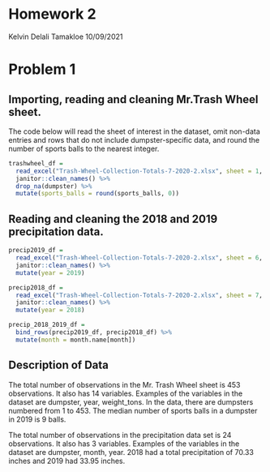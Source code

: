 Homework 2
================
Kelvin Delali Tamakloe
10/09/2021

# Problem 1

## Importing, reading and cleaning Mr.Trash Wheel sheet.

The code below will read the sheet of interest in the dataset, omit
non-data entries and rows that do not include dumpster-specific data,
and round the number of sports balls to the nearest integer.

``` r
trashwheel_df = 
  read_excel("Trash-Wheel-Collection-Totals-7-2020-2.xlsx", sheet = 1, range = "A2:N534") %>% 
  janitor::clean_names() %>% 
  drop_na(dumpster) %>% 
  mutate(sports_balls = round(sports_balls, 0))
```

## Reading and cleaning the 2018 and 2019 precipitation data.

``` r
precip2019_df = 
  read_excel("Trash-Wheel-Collection-Totals-7-2020-2.xlsx", sheet = 6, range = "A2:B14") %>% 
  janitor::clean_names() %>% 
  mutate(year = 2019)

precip2018_df = 
  read_excel("Trash-Wheel-Collection-Totals-7-2020-2.xlsx", sheet = 7, range = "A2:B14") %>% 
  janitor::clean_names() %>% 
  mutate(year = 2018)

precip_2018_2019_df =
  bind_rows(precip2019_df, precip2018_df) %>%
  mutate(month = month.name[month])
```

## Description of Data

The total number of observations in the Mr. Trash Wheel sheet is 453
observations. It also has 14 variables. Examples of the variables in the
dataset are dumpster, year, weight\_tons. In the data, there are
dumpsters numbered from 1 to 453. The median number of sports balls in a
dumpster in 2019 is 9 balls.

The total number of observations in the precipitation data set is 24
observations. It also has 3 variables. Examples of the variables in the
dataset are dumpster, month, year. 2018 had a total precipitation of
70.33 inches and 2019 had 33.95 inches.
